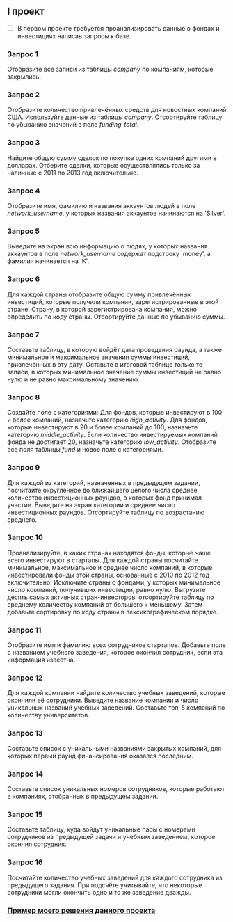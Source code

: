 ## I проект

- [ ] В первом проекте требуется проанализировать данные о фондах и инвестициях написав запросы к базе.

### Запрос 1

Отобразите все записи из таблицы *company* по компаниям, которые закрылись.

### Запрос 2

Отобразите количество привлечённых средств для новостных компаний США. Используйте данные из таблицы *company*. Отсортируйте таблицу по убыванию значений в поле *funding_total*.

### Запрос 3

Найдите общую сумму сделок по покупке одних компаний другими в долларах. Отберите сделки, которые осуществлялись только за наличные с 2011 по 2013 год включительно.

### Запрос 4

Отобразите имя, фамилию и названия аккаунтов людей в поле *network_username*, у которых названия аккаунтов начинаются на 'Silver'.

### Запрос 5

Выведите на экран всю информацию о людях, у которых названия аккаунтов в поле *network_username* содержат подстроку 'money', а фамилия начинается на 'K'.

### Запрос 6

Для каждой страны отобразите общую сумму привлечённых инвестиций, которые получили компании, зарегистрированные в этой стране. Страну, в которой зарегистрирована компания, можно определить по коду страны. Отсортируйте данные по убыванию суммы.

### Запрос 7

Составьте таблицу, в которую войдёт дата проведения раунда, а также минимальное и максимальное значения суммы инвестиций, привлечённых в эту дату.
Оставьте в итоговой таблице только те записи, в которых минимальное значение суммы инвестиций не равно нулю и не равно максимальному значению.

### Запрос 8

Создайте поле с категориями:
Для фондов, которые инвестируют в 100 и более компаний, назначьте категорию *high_activity*.
Для фондов, которые инвестируют в 20 и более компаний до 100, назначьте категорию *middle_activity*.
Если количество инвестируемых компаний фонда не достигает 20, назначьте категорию *low_activity*.
Отобразите все поля таблицы *fund* и новое поле с категориями.

### Запрос 9

Для каждой из категорий, назначенных в предыдущем задании, посчитайте округлённое до ближайшего целого числа среднее количество инвестиционных раундов, в которых фонд принимал участие. 
Выведите на экран категории и среднее число инвестиционных раундов. Отсортируйте таблицу по возрастанию среднего.

### Запрос 10

Проанализируйте, в каких странах находятся фонды, которые чаще всего инвестируют в стартапы. 
Для каждой страны посчитайте минимальное, максимальное и среднее число компаний, в которые инвестировали фонды этой страны, основанные с 2010 по 2012 год включительно. 
Исключите страны с фондами, у которых минимальное число компаний, получивших инвестиции, равно нулю. 
Выгрузите десять самых активных стран-инвесторов: отсортируйте таблицу по среднему количеству компаний от большего к меньшему. Затем добавьте сортировку по коду страны в лексикографическом порядке.

### Запрос 11

Отобразите имя и фамилию всех сотрудников стартапов. Добавьте поле с названием учебного заведения, которое окончил сотрудник, если эта информация известна.

### Запрос 12

Для каждой компании найдите количество учебных заведений, которые окончили её сотрудники. Выведите название компании и число уникальных названий учебных заведений. 
Составьте топ-5 компаний по количеству университетов.

### Запрос 13

Составьте список с уникальными названиями закрытых компаний, для которых первый раунд финансирования оказался последним.

### Запрос 14

Составьте список уникальных номеров сотрудников, которые работают в компаниях, отобранных в предыдущем задании.

### Запрос 15

Составьте таблицу, куда войдут уникальные пары с номерами сотрудников из предыдущей задачи и учебным заведением, которое окончил сотрудник.

### Запрос 16

Посчитайте количество учебных заведений для каждого сотрудника из предыдущего задания. При подсчёте учитывайте, что некоторые сотрудники могли окончить одно и то же заведение дважды.

 ### [Пример моего решения данного проекта](https://github.com/SayJustOnlyMe/portfolio/blob/main/SQL/Yandex%20Workshop/SQL%20for%20data%20science%20and%20analytics/Module%201/queries.sql)
